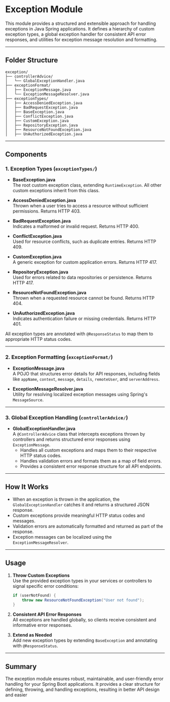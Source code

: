 # Exception Module

This module provides a structured and extensible approach for handling exceptions in Java Spring applications. It defines a hierarchy of custom exception types, a global exception handler for consistent API error responses, and utilities for exception message resolution and formatting.

---

## Folder Structure

```
exception/
├── controllerAdvice/
│   └── GlobalExceptionHandler.java
├── exceptionFormat/
│   ├── ExceptionMessage.java
│   └── ExceptionMessageResolver.java
├── exceptionTypes/
│   ├── AccessDeniedException.java
│   ├── BadRequestException.java
│   ├── BaseException.java
│   ├── ConflictException.java
│   ├── CustomException.java
│   ├── RepositoryException.java
│   ├── ResourceNotFoundException.java
│   ├── UnAuthorizedException.java
```

---

## Components

### 1. Exception Types (`exceptionTypes/`)

- **BaseException.java**  
  The root custom exception class, extending `RuntimeException`. All other custom exceptions inherit from this class.

- **AccessDeniedException.java**  
  Thrown when a user tries to access a resource without sufficient permissions. Returns HTTP 403.

- **BadRequestException.java**  
  Indicates a malformed or invalid request. Returns HTTP 400.

- **ConflictException.java**  
  Used for resource conflicts, such as duplicate entries. Returns HTTP 409.

- **CustomException.java**  
  A generic exception for custom application errors. Returns HTTP 417.

- **RepositoryException.java**  
  Used for errors related to data repositories or persistence. Returns HTTP 417.

- **ResourceNotFoundException.java**  
  Thrown when a requested resource cannot be found. Returns HTTP 404.

- **UnAuthorizedException.java**  
  Indicates authentication failure or missing credentials. Returns HTTP 401.

All exception types are annotated with `@ResponseStatus` to map them to appropriate HTTP status codes.

---

### 2. Exception Formatting (`exceptionFormat/`)

- **ExceptionMessage.java**  
  A POJO that structures error details for API responses, including fields like `appName`, `context`, `message`, `details`, `remoteUser`, and `serverAddress`.

- **ExceptionMessageResolver.java**  
  Utility for resolving localized exception messages using Spring's `MessageSource`.

---

### 3. Global Exception Handling (`controllerAdvice/`)

- **GlobalExceptionHandler.java**  
  A `@ControllerAdvice` class that intercepts exceptions thrown by controllers and returns structured error responses using `ExceptionMessage`.
  - Handles all custom exceptions and maps them to their respective HTTP status codes.
  - Handles validation errors and formats them as a map of field errors.
  - Provides a consistent error response structure for all API endpoints.

---

## How It Works

- When an exception is thrown in the application, the `GlobalExceptionHandler` catches it and returns a structured JSON response.
- Custom exceptions provide meaningful HTTP status codes and messages.
- Validation errors are automatically formatted and returned as part of the response.
- Exception messages can be localized using the `ExceptionMessageResolver`.

---

## Usage

1. **Throw Custom Exceptions**  
   Use the provided exception types in your services or controllers to signal specific error conditions:

   ```java
   if (userNotFound) {
       throw new ResourceNotFoundException("User not found");
   }
   ```

2. **Consistent API Error Responses**  
   All exceptions are handled globally, so clients receive consistent and informative error responses.

3. **Extend as Needed**  
   Add new exception types by extending `BaseException` and annotating with `@ResponseStatus`.

---

## Summary

The exception module ensures robust, maintainable, and user-friendly error handling for your Spring Boot applications. It provides a clear structure for defining, throwing, and handling exceptions, resulting in better API design and easier
